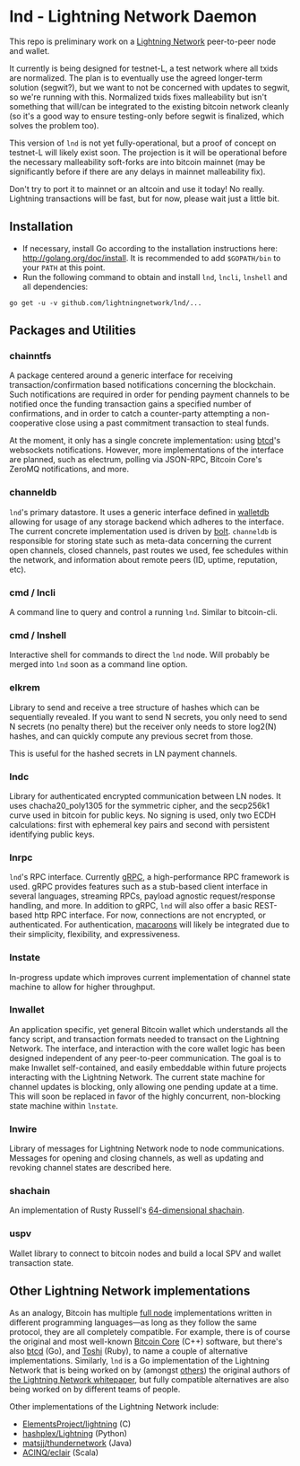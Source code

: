 # lnd - Lightning Network Daemon

This repo is preliminary work on a [Lightning Network](http://lightning.network/) peer-to-peer node and wallet.

It currently is being designed for testnet-L, a test network where all txids are normalized.  The plan is to eventually use the agreed longer-term solution (segwit?), but we want to not be concerned with updates to segwit, so we're running with this.  Normalized txids fixes malleability but isn't something that will/can be integrated to the existing bitcoin network cleanly (so it's a good way to ensure testing-only before segwit is finalized, which solves the problem too).

This version of `lnd` is not yet fully-operational, but a proof of concept on testnet-L will likely exist soon.  The projection is it will be operational before the necessary malleability soft-forks are into bitcoin mainnet (may be significantly before if there are any delays in mainnet malleability fix).

Don't try to port it to mainnet or an altcoin and use it today!  No really.  Lightning transactions will be fast, but for now, please wait just a little bit.

## Installation

* If necessary, install Go according to the installation instructions here: http://golang.org/doc/install. It is recommended to add `$GOPATH/bin` to your `PATH` at this point.
* Run the following command to obtain and install `lnd`, `lncli`, `lnshell` and all dependencies:

```
go get -u -v github.com/lightningnetwork/lnd/...
```

## Packages and Utilities

### chainntfs

A package centered around a generic interface for receiving transaction/confirmation based notifications concerning the blockchain. Such notifications are required in order for pending payment channels to be notified once the funding transaction gains a specified number of confirmations, and in order to catch a counter-party attempting a non-cooperative close using a past commitment transaction to steal funds.

At the moment, it only has a single concrete implementation: using [btcd](https://github.com/btcsuite/btcd)'s websockets notifications. However, more implementations of the interface are planned, such as electrum, polling via JSON-RPC, Bitcoin Core's ZeroMQ notifications, and more.

### channeldb

`lnd`'s primary datastore. It uses a generic interface defined in [walletdb](https://godoc.org/github.com/btcsuite/btcwallet/walletdb) allowing for usage of any storage backend which adheres to the interface. The current concrete implementation used is driven by [bolt](https://github.com/boltdb/bolt). `channeldb` is responsible for storing state such as meta-data concerning the current open channels, closed channels, past routes we used, fee schedules within the network, and information about remote peers (ID, uptime, reputation, etc).

### cmd / lncli
A command line to query and control a running `lnd`.  Similar to bitcoin-cli.

### cmd / lnshell
Interactive shell for commands to direct the `lnd` node.  Will probably be merged into `lnd` soon as a command line option.

### elkrem
Library to send and receive a tree structure of hashes which can be sequentially revealed.  If you want to send N secrets, you only need to send N secrets (no penalty there) but the receiver only needs to store log2(N) hashes, and can quickly compute any previous secret from those.

This is useful for the hashed secrets in LN payment channels.

### lndc
Library for authenticated encrypted communication between LN nodes.  It uses chacha20_poly1305 for the symmetric cipher, and the secp256k1 curve used in bitcoin for public keys.  No signing is used, only two ECDH calculations: first with ephemeral key pairs and second with persistent identifying public keys.

### lnrpc

`lnd`'s RPC interface. Currently [gRPC](http://www.grpc.io/), a high-performance RPC framework is used. gRPC provides features such as a stub-based client interface in several languages, streaming RPCs, payload agnostic request/response handling, and more. In addition to gRPC, `lnd` will also offer a basic REST-based http RPC interface. For now, connections are not encrypted, or authenticated. For authentication, [macaroons](http://research.google.com/pubs/pub41892.html) will likely be integrated due to their simplicity, flexibility, and expressiveness.

### lnstate

In-progress update which improves current implementation of channel state machine to allow for higher throughput.

### lnwallet

An application specific, yet general Bitcoin wallet which understands all the fancy script, and transaction formats needed to transact on the Lightning Network. The interface, and interaction with the core wallet logic has been designed independent of any peer-to-peer communication. The goal is to make lnwallet self-contained, and easily embeddable within future projects interacting with the Lightning Network. The current state machine for channel updates is blocking, only allowing one pending update at a time. This will soon be replaced in favor of the highly concurrent, non-blocking state machine within `lnstate`.

### lnwire
Library of messages for Lightning Network node to node communications.  Messages for opening and closing channels, as well as updating and revoking channel states are described here.

### shachain
An implementation of Rusty Russell's [64-dimensional shachain](https://github.com/rustyrussell/ccan/blob/master/ccan/crypto/shachain/design.txt).

### uspv
Wallet library to connect to bitcoin nodes and build a local SPV and wallet transaction state.

## Other Lightning Network implementations

As an analogy, Bitcoin has multiple [full node](https://en.bitcoin.it/wiki/Full_node) implementations written in different programming languages—as long as they follow the same protocol, they are all completely compatible. For example, there is of course the original and most well-known [Bitcoin Core](https://github.com/bitcoin/bitcoin) (C++) software, but there's also [btcd](https://github.com/btcsuite/btcd) (Go), and [Toshi](https://github.com/coinbase/toshi) (Ruby), to name a couple of alternative implementations. Similarly, `lnd` is a Go implementation of the Lightning Network that is being worked on by (amongst [others](https://github.com/LightningNetwork/lnd/graphs/contributors)) the original authors of [the Lightning Network whitepaper](http://lightning.network/lightning-network-paper.pdf), but fully compatible alternatives are also being worked on by different teams of people.

Other implementations of the Lightning Network include:

* [ElementsProject/lightning](https://github.com/ElementsProject/lightning) (C)
* [hashplex/Lightning](https://github.com/hashplex/Lightning) (Python)
* [matsjj/thundernetwork](https://github.com/matsjj/thundernetwork) (Java)
* [ACINQ/eclair](https://github.com/ACINQ/eclair) (Scala)
